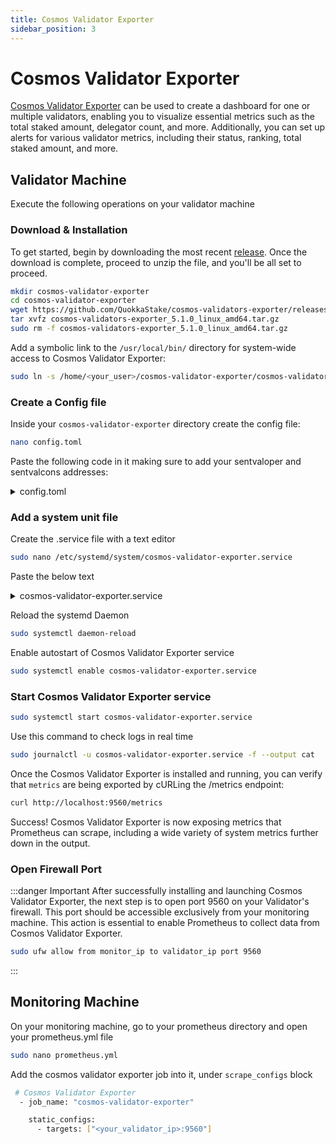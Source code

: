 ```yaml
---
title: Cosmos Validator Exporter
sidebar_position: 3
---
```


# Cosmos Validator Exporter

[Cosmos Validator Exporter](https://github.com/QuokkaStake/cosmos-validators-exporter) can be used to create a dashboard for one or multiple validators, enabling you to visualize essential metrics such as the total staked amount, delegator count, and more. Additionally, you can set up alerts for various validator metrics, including their status, ranking, total staked amount, and more.

## Validator Machine

Execute the following operations on your validator machine

### Download & Installation

To get started, begin by downloading the most recent [release](https://github.com/QuokkaStake/cosmos-validators-exporter/releases). Once the download is complete, proceed to unzip the file, and you'll be all set to proceed.

```bash
mkdir cosmos-validator-exporter
cd cosmos-validator-exporter
wget https://github.com/QuokkaStake/cosmos-validators-exporter/releases/download/v5.1.0/cosmos-validators-exporter_5.1.0_linux_amd64.tar.gz
tar xvfz cosmos-validators-exporter_5.1.0_linux_amd64.tar.gz
sudo rm -f cosmos-validators-exporter_5.1.0_linux_amd64.tar.gz
```

Add a symbolic link to the `/usr/local/bin/` directory for system-wide access to Cosmos Validator Exporter:

```bash
sudo ln -s /home/<your_user>/cosmos-validator-exporter/cosmos-validator-exporter /usr/local/bin/
```

### Create a Config file

Inside your `cosmos-validator-exporter` directory create the config file:

```bash
nano config.toml
```

Paste the following code in it making sure to add your sentvaloper and sentvalcons addresses:

<details>
<summary>config.toml</summary>
<p>

```bash title="/home/<your_user>/cosmos-validator-exporter/config.toml"
# Global timeout for RPC queries, in seconds. Defaults to 5.
timeout = 5
# The address the exporter will listen on .Defaults to ":9560".
listen-address = ":9560"

# Logging config
[log]
# Log level. Change it to "debug" or even trace for more verbosity and debugging. Defaults to "info".
level = "debug"
# Whether all the logs should be written in JSON instead of a pretty-printed text. Useful if you have
# logging solutions, like ELK. Defaults to false.
json = false

# Per-chain config.
[[chains]]
# Chain name that will go into labels. Required.
name = "sentinel"
# LCD endpoint to query data from. Required.
lcd-endpoint = "https://api.sentinel.quokkastake.io"
# Coingecko currency, specify it if you want to also get the wallet balance
# in total in USD.
coingecko-currency = "sentinel"
# dexscreener.com's chain ID (usually ""osmosis") and pair (usually pool ID).
# Won't be used if coingecko-currency is provided.
# Either coingecko-currency or these two params are required for getting token price.
dex-screener-chain-id = "osmosis"
dex-screener-pair = "5"
# The chain's base denom. Only balances with this denom will be used
# to calculate wallet's USD price.
base-denom = "udvpn"
# The chain's display denom.
denom = "dvpn"
# The coefficient you need to multiply base denom to to get 1 token on Coingecko.
# Example: on Cosmos network the base denom is uatom, 1 atom = 1_000_000 uatom
# and 1 atom on Coingecko = $10, and your wallet has 10 atom, or 10_000_000 uatom.
# Then you need to specify the following parameters:
# coingecko-currency = "cosmos-hub"
# base-denom = "uatom"
# denom-coefficient = 1000000
# and after that, the /metrics endpoint will return your total balance as $100.
# Defaults to 1000000
denom-coefficient = 1000000
# Bech32 prefix for a wallet address (example: "cosmos" for a Cosmos wallet). If omitted,
# the self-delegation metric will not be present.
bech-wallet-prefix = "sent"
# List of validators to monitor.
# Address is required, consensus-address is optional but will result in omitting
# signing-infos metrics (like missed blocks counter).
# You can get your consensus-address by running "<appd> tendermint show-address" on your validator node,
# if you are not using KMS solutions.
validators = [
    { address = "<your_sentvaloper_address>", consensus-address = "<your_sentvalcons_address>" }
]
# List of queries to enable/disable.
# If the list is not provided, or the value for query is not specified,
# then this query will be enabled. Useful if some queries on some chains are broken or
# do not return any meaningful value (like signing info on e-Money) or are too heavy and
# the node can't handle such requests (like delegators count on Cosmos Hub).
[chains.queries]
# Query for validator info
validator = true
# Query for delegators count
delegations = true
# Query for unbonding delegations count
unbonds = true
# Query for self-delegated amount
self-delegation = true
# Query for all delegators count/ranking. Also used in total bonded tokens calculation.
validators = true
# Query for validator unclaimed commission
commission = true
# Query for validator unclaimed self-delegated rewards
rewards = true
# Query for validator wallet balance
balance = true
# Query for validator signing info
signing-info = true
# Query for chain slashing params/missed blocks window
slashing-params = true
# Query for chain staking params/max validators count
staking-params = true
```

</p>
</details>

### Add a system unit file

Create the .service file with a text editor

```bash
sudo nano /etc/systemd/system/cosmos-validator-exporter.service
```

Paste the below text

<details>
<summary>cosmos-validator-exporter.service</summary>
<p>

```bash title="/etc/systemd/system/cosmos-validator-exporter.service"
[Unit]
Description=Cosmos Validator Exporter
After=network-online.target
​
[Service]
User=<your_user> #modify this field with your user
TimeoutStartSec=0
CPUWeight=95
IOWeight=95
ExecStart=cosmos-validator-exporter --config /home/<your-user>/cosmos-validator-exporter/config.toml
Restart=always
RestartSec=2
LimitNOFILE=800000
KillSignal=SIGTERM
​
[Install]
WantedBy=multi-user.target
```

</p>
</details>

Reload the systemd Daemon

```bash
sudo systemctl daemon-reload
```

Enable autostart of Cosmos Validator Exporter service

```bash
sudo systemctl enable cosmos-validator-exporter.service
```

### Start Cosmos Validator Exporter service

```bash
sudo systemctl start cosmos-validator-exporter.service
```

Use this command to check logs in real time

```bash
sudo journalctl -u cosmos-validator-exporter.service -f --output cat
```

Once the Cosmos Validator Exporter is installed and running, you can verify that `metrics` are being exported by cURLing the /metrics endpoint:

```bash
curl http://localhost:9560/metrics
```

Success! Cosmos Validator Exporter is now exposing metrics that Prometheus can scrape, including a wide variety of system metrics further down in the output.

### Open Firewall Port

:::danger Important
After successfully installing and launching Cosmos Validator Exporter, the next step is to open port 9560 on your Validator's firewall. This port should be accessible exclusively from your monitoring machine. This action is essential to enable Prometheus to collect data from Cosmos Validator Exporter.

```bash
sudo ufw allow from monitor_ip to validator_ip port 9560
```
:::

## Monitoring Machine

On your monitoring machine, go to your prometheus directory and open your prometheus.yml file

```bash
sudo nano prometheus.yml
```

Add the cosmos validator exporter job into it, under `scrape_configs` block

```bash
 # Cosmos Validator Exporter
  - job_name: "cosmos-validator-exporter"

    static_configs:
      - targets: ["<your_validator_ip>:9560"]
```